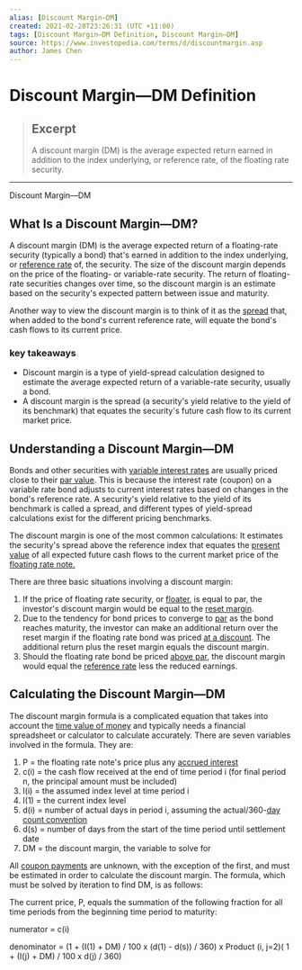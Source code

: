 ```yaml
---
alias: [Discount Margin—DM]
created: 2021-02-28T23:26:31 (UTC +11:00)
tags: [Discount Margin—DM Definition, Discount Margin—DM]
source: https://www.investopedia.com/terms/d/discountmargin.asp
author: James Chen
---
```


# Discount Margin—DM Definition

> ## Excerpt
> A discount margin (DM) is the average expected return earned in addition to the index underlying, or reference rate, of the floating rate security.

---

Discount Margin—DM
## What Is a Discount Margin—DM?

A discount margin (DM) is the average expected return of a floating-rate security (typically a bond) that's earned in addition to the index underlying, or [reference rate](https://www.investopedia.com/terms/r/referencerate.asp) of, the security. The size of the discount margin depends on the price of the floating- or variable-rate security. The return of floating-rate securities changes over time, so the discount margin is an estimate based on the security's expected pattern between issue and maturity.

Another way to view the discount margin is to think of it as the [spread](https://www.investopedia.com/terms/s/spread.asp) that, when added to the bond's current reference rate, will equate the bond's cash flows to its current price.

### key takeaways

-   Discount margin is a type of yield-spread calculation designed to estimate the average expected return of a variable-rate security, usually a bond.
-   A discount margin is the spread (a security's yield relative to the yield of its benchmark) that equates the security's future cash flow to its current market price.

## Understanding a Discount Margin—DM

Bonds and other securities with [variable interest rates](https://www.investopedia.com/terms/v/variableinterestrate.asp) are usually priced close to their [par value](https://www.investopedia.com/terms/p/parvalue.asp). This is because the interest rate (coupon) on a variable rate bond adjusts to current interest rates based on changes in the bond's reference rate. A security's yield relative to the yield of its benchmark is called a spread, and different types of yield-spread calculations exist for the different pricing benchmarks.

The discount margin is one of the most common calculations: It estimates the security's spread above the reference index that equates the [present value](https://www.investopedia.com/terms/p/presentvalue.asp) of all expected future cash flows to the current market price of the [floating rate note.](https://www.investopedia.com/terms/f/frn.asp)

There are three basic situations involving a discount margin:

1.  If the price of floating rate security, or [floater](https://www.investopedia.com/terms/f/floater.asp), is equal to par, the investor's discount margin would be equal to the [reset margin](https://www.investopedia.com/terms/r/reset-margin.asp).
2.  Due to the tendency for bond prices to converge to [par](https://www.investopedia.com/terms/p/par.asp) as the bond reaches maturity, the investor can make an additional return over the reset margin if the floating rate bond was priced [at a discount](https://www.investopedia.com/terms/a/at-a-discount.asp). The additional return plus the reset margin equals the discount margin.
3.  Should the floating rate bond be priced [above par](https://www.investopedia.com/terms/a/abovepar.asp), the discount margin would equal the [reference rate](https://www.investopedia.com/terms/r/referencerate.asp) less the reduced earnings.

## Calculating the Discount Margin—DM

The discount margin formula is a complicated equation that takes into account the [time value of money](https://www.investopedia.com/terms/t/timevalueofmoney.asp) and typically needs a financial spreadsheet or calculator to calculate accurately. There are seven variables involved in the formula. They are:

1.  P = the floating rate note's price plus any [accrued interest](https://www.investopedia.com/terms/a/accruedinterest.asp)
2.  c(i) = the cash flow received at the end of time period i (for final period n, the principal amount must be included)
3.  I(i) = the assumed index level at time period i
4.  I(1) = the current index level
5.  d(i) = number of actual days in period i, assuming the actual/360-[day count convention](https://www.investopedia.com/terms/d/daycount.asp)
6.  d(s) = number of days from the start of the time period until settlement date
7.  DM = the discount margin, the variable to solve for

All [coupon payments](https://www.investopedia.com/terms/c/coupon.asp) are unknown, with the exception of the first, and must be estimated in order to calculate the discount margin. The formula, which must be solved by iteration to find DM, is as follows:

The current price, P, equals the summation of the following fraction for all time periods from the beginning time period to maturity:

numerator = c(i)

denominator = (1 + (I(1) + DM) / 100 x (d(1) - d(s)) / 360) x Product (i, j=2)( 1 + (I(j) + DM) / 100 x d(j) / 360)
